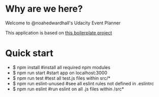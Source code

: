 # Why are we here?
Welcome to @noahedwardhall's Udacity Event Planner

This application is based on [this boilerplate project](https://github.com/noahehall/react-f-your-starterkit.git)
# Quick start
  - $ npm install #install all required npm modules
  - $ npm run start #start app on localhost:3000
  - $ npm run test #test all test.js files within src/*
  - $ npm run eslint-unused #see all eslint rules not defined in .eslintrc
  - $ npm run eslint #run eslint on all .js files within /src*
